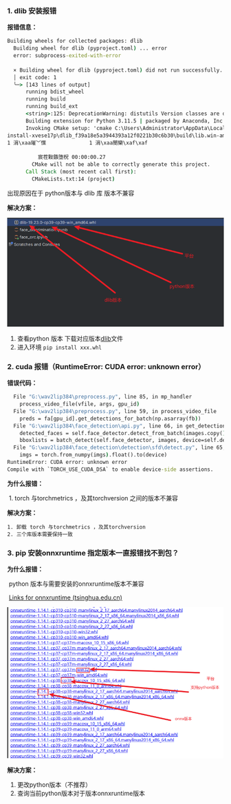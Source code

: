 

### 1. dlib 安装报错

**报错信息：**

```cmd
Building wheels for collected packages: dlib
  Building wheel for dlib (pyproject.toml) ... error
  error: subprocess-exited-with-error
  
  × Building wheel for dlib (pyproject.toml) did not run successfully.
  │ exit code: 1
  ╰─> [143 lines of output]
      running bdist_wheel
      running build
      running build_ext
      <string>:125: DeprecationWarning: distutils Version classes are deprecated. Use packaging.version instead.
      Building extension for Python 3.11.5 | packaged by Anaconda, Inc. | (main, Sep 11 2023, 13:26:23) [MSC v.1916 64 bit (AMD64)]
      Invoking CMake setup: 'cmake C:\Users\Administrator\AppData\Local\Temp\pip-install-xvese17p\dlib_f39a18e5a3944393a12f0221b30c6b30\tools\python -DCMAKE_LIBRARY_OUTPUT_DIRECTORY=C:\Users\Administrator\AppData\Local\Temp\pip-
install-xvese17p\dlib_f39a18e5a3944393a12f0221b30c6b30\build\lib.win-amd64-cpython-311 -DPYTHON_EXECUTABLE=F:\minconda\python.exe -DCMAKE_LIBRARY_OUTPUT_DIRECTORY_RELEASE=C:\Users\Administrator\AppData\Local\Temp\pip-install-xve
1 涓\xaa璀﹀憡              1 涓\xaa閿欒\xaf\xaf
     
          宸茬敤鏃堕棿 00:00:00.27
        CMake will not be able to correctly generate this project.
      Call Stack (most recent call first):
        CMakeLists.txt:14 (project)


```

出现原因在于 python版本与 dlib 库 版本不兼容 

**解决方案：**

![image-20231123103915464](./assets/image-20231123103915464.png)

1. 查看python 版本 下载对应版本[dlib](https://pypi.org/simple/dlib/)文件
2. 进入环境 `pip install xxx.whl`



### 2. cuda 报错（RuntimeError: CUDA error: unknown error）

**错误代码：**

```cmd
  File "G:\wav2lip384\preprocess.py", line 85, in mp_handler
    process_video_file(vfile, args, gpu_id)
  File "G:\wav2lip384\preprocess.py", line 59, in process_video_file
    preds = fa[gpu_id].get_detections_for_batch(np.asarray(fb))
  File "G:\wav2lip384\face_detection\api.py", line 66, in get_detections_for_batch
    detected_faces = self.face_detector.detect_from_batch(images.copy())
    bboxlists = batch_detect(self.face_detector, images, device=self.device)
  File "G:\wav2lip384\face_detection\detection\sfd\detect.py", line 65, in batch_detect
    imgs = torch.from_numpy(imgs).float().to(device)
RuntimeError: CUDA error: unknown error
Compile with `TORCH_USE_CUDA_DSA` to enable device-side assertions.

```

**为什么报错：**

​	1. torch 与torchmetrics ，及其torchversion 之间的版本不兼容

**解决方案：**

 	1. 卸载 torch 与torchmetrics ，及其torchversion
 	2. 三个库版本需要保持一致





### 3. pip 安装onnxruntime 指定版本一直报错找不到包？



**为什么报错：**

​	python 版本与需要安装的onnxruntime版本不兼容 

​	[Links for onnxruntime (tsinghua.edu.cn)](https://pypi.tuna.tsinghua.edu.cn/simple/onnxruntime/)

![image-20231203222024893](./assets/image-20231203222024893.png)

**解决方案：**

1. 更改python版本（不推荐）
2. 查询当前python版本对于版本onnxruntime版本
